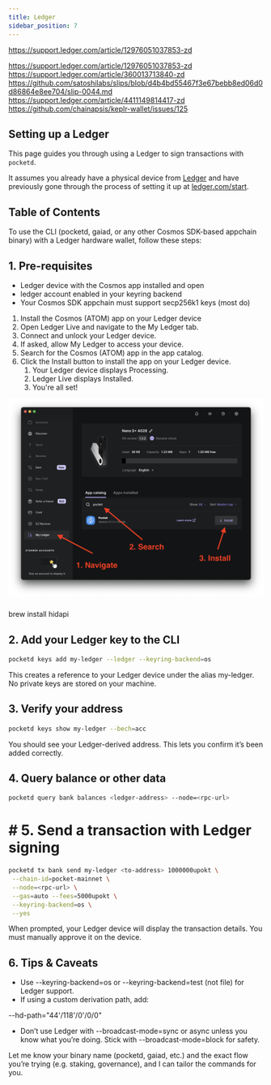 ```yaml
---
title: Ledger
sidebar_position: 7
---
```


https://support.ledger.com/article/12976051037853-zd


https://support.ledger.com/article/12976051037853-zd
https://support.ledger.com/article/360013713840-zd
https://github.com/satoshilabs/slips/blob/d4b4bd55467f3e67bebb8ed06d0d86864e8ee704/slip-0044.md
https://support.ledger.com/article/4411149814417-zd
https://github.com/chainapsis/keplr-wallet/issues/125


## Setting up a Ledger <!-- omit in toc -->

This page guides you through using a Ledger to sign transactions with `pocketd`.

It assumes you already have a physical device from [Ledger](https://www.ledger.com/) and have previously gone through the process of setting it up at [ledger.com/start](https://www.ledger.com/start).

## Table of Contents <!-- omit in toc -->

To use the CLI (pocketd, gaiad, or any other Cosmos SDK-based appchain binary) with a Ledger hardware wallet, follow these steps:

## 1. Pre-requisites

- Ledger device with the Cosmos app installed and open
- ledger account enabled in your keyring backend
- Your Cosmos SDK appchain must support secp256k1 keys (most do)

1. Install the Cosmos (ATOM) app on your Ledger device
2. Open Ledger Live and navigate to the My Ledger tab.
3. Connect and unlock your Ledger device.
4. If asked, allow My Ledger to access your device.
5. Search for the Cosmos (ATOM) app in the app catalog.
6. Click the Install button to install the app on your Ledger device.
   1. Your Ledger device displays Processing.
   2. Ledger Live displays Installed.
   3. You're all set!

![ledger_1_install_app](../../../static/img/ledger_1_install_app.png)


###

brew install hidapi

## 2. Add your Ledger key to the CLI

```bash
pocketd keys add my-ledger --ledger --keyring-backend=os
```

This creates a reference to your Ledger device under the alias my-ledger. No private keys are stored on your machine.

## 3. Verify your address

```bash
pocketd keys show my-ledger --bech=acc
```

You should see your Ledger-derived address. This lets you confirm it’s been added correctly.

## 4. Query balance or other data

```bash
pocketd query bank balances <ledger-address> --node=<rpc-url>
```

# # 5. Send a transaction with Ledger signing

```bash
pocketd tx bank send my-ledger <to-address> 1000000upokt \
 --chain-id=pocket-mainnet \
 --node=<rpc-url> \
 --gas=auto --fees=5000upokt \
 --keyring-backend=os \
 --yes
```

When prompted, your Ledger device will display the transaction details. You must manually approve it on the device.

## 6. Tips & Caveats

- Use --keyring-backend=os or --keyring-backend=test (not file) for Ledger support.
- If using a custom derivation path, add:

--hd-path="44'/118'/0'/0/0"

- Don’t use Ledger with --broadcast-mode=sync or async unless you know what you’re doing. Stick with --broadcast-mode=block for safety.

Let me know your binary name (pocketd, gaiad, etc.) and the exact flow you’re trying (e.g. staking, governance), and I can tailor the commands for you.

